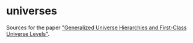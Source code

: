# universes

Sources for the paper ["Generalized Universe Hierarchies and First-Class Universe Levels"](https://arxiv.org/abs/2103.00223).
